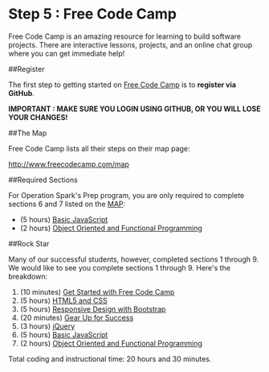 # Step 5 : Free Code Camp

Free Code Camp is an amazing resource for learning to build software projects. There are interactive lessons, projects, and an online chat group where you can get immediate help!

##Register

The first step to getting started
on [Free Code Camp](http://freecodecamp.com) is to **register via GitHub**.

**IMPORTANT : MAKE SURE YOU LOGIN USING GITHUB, OR YOU WILL LOSE YOUR CHANGES!**

##The Map

Free Code Camp lists all their steps on their map page:

http://www.freecodecamp.com/map

##Required Sections

For Operation Spark's Prep program, you are only required to complete sections 6 and 7 listed on the [MAP](http://www.freecodecamp.com/map):

* (5 hours) [Basic JavaScript](http://www.freecodecamp.com/map#basic-javascript)
* (2 hours) [Object Oriented and Functional Programming](http://www.freecodecamp.com/map#object-oriented-and-functional-programming)

##Rock Star

Many of our successful students, however, completed sections 1 through 9. We would like to see you complete sections 1 through 9. Here's the breakdown: 

1. (10 minutes) [Get Started with Free Code Camp](http://www.freecodecamp.com/map#get-started-with-free-code-camp)
2. (5 hours) [HTML5 and CSS](http://www.freecodecamp.com/map#html5-and-css)
3. (5 hours) [Responsive Design with Bootstrap](http://www.freecodecamp.com/map#responsive-design-with-bootstrap)
4. (20 minutes) [Gear Up for Success](http://www.freecodecamp.com/map#gear-up-for-success)
5. (3 hours) [jQuery](http://www.freecodecamp.com/map#jquery)
6. (5 hours) [Basic JavaScript](http://www.freecodecamp.com/map#basic-javascript)
7. (2 hours) [Object Oriented and Functional Programming](http://www.freecodecamp.com/map#object-oriented-and-functional-programming)

Total coding and instructional time: 20 hours and 30 minutes.

